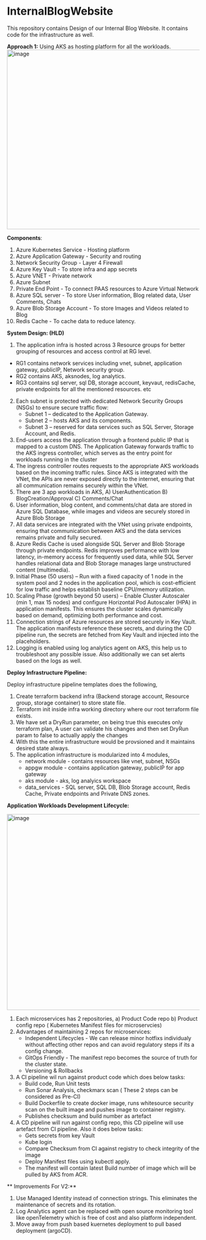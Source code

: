 # InternalBlogWebsite
This repository contains Design of our Internal Blog Website. It contains code for the infrastructure as well. 




**Approach 1:** Using AKS as hosting platform for all the workloads.
<img width="1097" height="470" alt="image" src="https://github.com/user-attachments/assets/3e66482a-0faf-4fdc-815f-2973c9bb4583" />


**Components**:
1) Azure Kubernetes Service - Hosting platform
2) Azure Application Gateway - Security and routing
3) Network Security Group - Layer 4 Firewall
4) Azure Key Vault - To store infra and app secrets
5) Azure VNET - Private network
6) Azure Subnet
7) Private End Point - To connect PAAS resources to Azure Virtual Network
8) Azure SQL server - To store User information, Blog related data, User Comments, Chats 
9) Azure Blob Storage Account - To store Images and Videos related to Blog
10) Redis Cache - To cache data to reduce latency.

**System Design: (HLD)**
1) The application infra is hosted across 3 Resource groups for better grouping of resources and access control at RG level.
 - RG1 contains network services including vnet, subnet, application gateway, publicIP, Network security group.
 - RG2 contains AKS, aksnodes, log analytics.
 - RG3 contains sql server, sql DB, storage account, keyvaut, redisCache, private endpoints for all the mentioned resources. etc
2) Each subnet is protected with dedicated Network Security Groups (NSGs) to ensure secure traffic flow:
   - Subnet 1 – dedicated to the Application Gateway.
   - Subnet 2 – hosts AKS and its components.
   - Subnet 3 – reserved for data services such as SQL Server, Storage Account, and Redis.
3) End-users access the application through a frontend public IP that is mapped to a custom DNS. The Application Gateway forwards traffic to the AKS ingress controller, which serves as the entry point for workloads running in the cluster
4) The ingress controller routes requests to the appropriate AKS workloads based on the incoming traffic rules. Since AKS is integrated with the VNet, the APIs are never exposed directly to the internet, ensuring that all communication remains securely within the VNet.
5) There are 3 app workloads in AKS,
     A) UserAuthentication
     B) BlogCreation/Approval
     C) Comments/Chat
6) User information, blog content, and comments/chat data are stored in Azure SQL Database, while images and videos are securely stored in Azure Blob Storage
7) All data services are integrated with the VNet using private endpoints, ensuring that communication between AKS and the data services remains private and fully secured.
8) Azure Redis Cache is used alongside SQL Server and Blob Storage through private endpoints. Redis improves performance with low latency, in-memory access for frequently used data, while SQL Server handles relational data and Blob Storage manages large unstructured content (multimedia).
9) Initial Phase (50 users) – Run with a fixed capacity of 1 node in the system pool and 2 nodes in the application pool, which is cost-efficient for low traffic and helps establish baseline CPU/memory utilization.
10) Scaling Phase (growth beyond 50 users) – Enable Cluster Autoscaler (min 1, max 15 nodes) and configure Horizontal Pod Autoscaler (HPA) in application manifests. This ensures the cluster scales dynamically based on demand, optimizing both performance and cost.
11) Connection strings of Azure resources are stored securely in Key Vault. The application manifests reference these secrets, and during the CD pipeline run, the secrets are fetched from Key Vault and injected into the placeholders.
12) Logging is enabled using log analytics agent on AKS, this help us to troubleshoot any possible issue. Also additionally we can set alerts based on the logs as well.

**Deploy Infrastructure Pipeline:**

Deploy infrastructure pipeline templates does the following, 
1) Create terraform backend infra (Backend storage account, Resource group, storage container) to store state file.
2) Terraform init inside infra working directory where our root terraform file exists.
3) We have set a DryRun parameter, on being true this executes only terraform plan, A user can validate his changes and then set DryRun param to false to actually apply the changes
4) With this the entire infrastructure would be provsioned and it maintains desired state always.
5) The application infrastructure is modularized into 4 modules,
   - network module - contains resources like vnet, subnet, NSGs
   - appgw module - contains application gateway, publicIP for app gateway
   - aks module - aks, log analyics workspace
   - data_services - SQL server, SQL DB, Blob Storage account, Redis Cache, Private endpoints and Private DNS zones.

**Application Workloads Development Lifecycle:**


<img width="916" height="513" alt="image" src="https://github.com/user-attachments/assets/544367aa-3b99-400a-b1b1-bf3dacc857bd" />

1) Each microservices has 2 repositories, a) Product Code repo b) Product config repo ( Kubernetes Manifest files for microservcies)
2) Advantages of maintaining 2 repos for microservices:
   - Independent Lifecycles - We can release minor hotfixs individualy without affecting other repos and can avoid regulatory steps if        its a config change.
   - GitOps Friendly - The manifest repo becomes the source of truth for the cluster state.
   - Versioning & Rollbacks
4) A CI pipeline wil run against product code which does below tasks:
   - Build code, Run Unit tests
   - Run Sonar Analysis, checkmarx scan ( These 2 steps can be considered as Pre-CI)
   - Build Dockerfile to create docker image, runs whitesource security scan on the built image and pushes image  to container registry.
   - Publishes checksum and build number as artefact 
5) A CD pipeline will run against config repo, this CD pipeline will use artefact from CI pipeline. Also it does below tasks:
   - Gets secrets from key Vault
   - Kube login
   - Compare Checksum from CI against registry to check integrity of the image
   - Deploy Manifest files using kubectl apply.
   - The manifest will contain latest Build number of image which will be pulled by AKS from ACR.

** Improvements For V2:**
1) Use Managed Identity instead of connection strings. This eliminates the maintenance of secrets and its rotation.
2) Log Analytics agent can be replaced with open source monitoring tool like openTelemetry which is free of cost and also platform independent.
3) Move away from push based kuernetes deployment to pull based deployment (argoCD).
 
